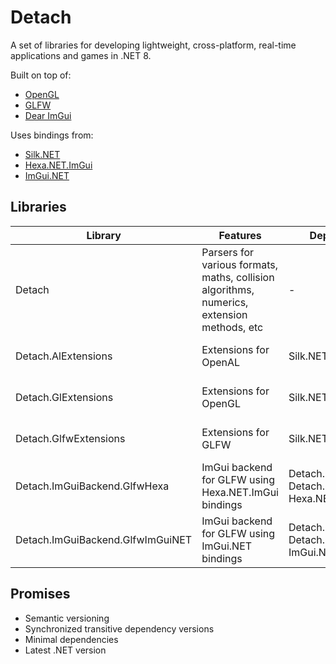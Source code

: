 # Detach

A set of libraries for developing lightweight, cross-platform, real-time applications and games in .NET 8.

Built on top of:
- [OpenGL](https://www.opengl.org/)
- [GLFW](https://www.glfw.org/)
- [Dear ImGui](https://github.com/ocornut/imgui)

Uses bindings from:
- [Silk.NET](https://github.com/dotnet/Silk.NET)
- [Hexa.NET.ImGui](https://github.com/HexaEngine/Hexa.NET.ImGui)
- [ImGui.NET](https://github.com/ImGuiNET/ImGui.NET)

## Libraries

| Library                          | Features                                                                                   | Dependencies                                               | NuGet                                                                                                                                                                         |
|----------------------------------|--------------------------------------------------------------------------------------------|------------------------------------------------------------|-------------------------------------------------------------------------------------------------------------------------------------------------------------------------------|
| Detach                           | Parsers for various formats, maths, collision algorithms, numerics, extension methods, etc | -                                                          | [![NuGet Version](https://img.shields.io/nuget/v/NoahStolk.Detach.svg)](https://www.nuget.org/packages/NoahStolk.Detach/)                                                     |
| Detach.AlExtensions              | Extensions for OpenAL                                                                      | Silk.NET.OpenAL                                            | [![NuGet Version](https://img.shields.io/nuget/v/NoahStolk.Detach.AlExtensions.svg)](https://www.nuget.org/packages/NoahStolk.Detach.AlExtensions/)                           |
| Detach.GlExtensions              | Extensions for OpenGL                                                                      | Silk.NET.OpenGL                                            | [![NuGet Version](https://img.shields.io/nuget/v/NoahStolk.Detach.GlExtensions.svg)](https://www.nuget.org/packages/NoahStolk.Detach.GlExtensions/)                           |
| Detach.GlfwExtensions            | Extensions for GLFW                                                                        | Silk.NET.GLFW                                              | [![NuGet Version](https://img.shields.io/nuget/v/NoahStolk.Detach.GlfwExtensions.svg)](https://www.nuget.org/packages/NoahStolk.Detach.GlfwExtensions/)                       |
| Detach.ImGuiBackend.GlfwHexa     | ImGui backend for GLFW using Hexa.NET.ImGui bindings                                       | Detach.GlExtensions, Detach.GlfwExtensions, Hexa.NET.ImGui | [![NuGet Version](https://img.shields.io/nuget/v/NoahStolk.Detach.ImGuiBackend.GlfwHexa.svg)](https://www.nuget.org/packages/NoahStolk.Detach.ImGuiBackend.GlfwHexa/)         |
| Detach.ImGuiBackend.GlfwImGuiNET | ImGui backend for GLFW using ImGui.NET bindings                                            | Detach.GlExtensions, Detach.GlfwExtensions, ImGui.NET      | [![NuGet Version](https://img.shields.io/nuget/v/NoahStolk.Detach.ImGuiBackend.GlfwImGuiNET.svg)](https://www.nuget.org/packages/NoahStolk.Detach.ImGuiBackend.GlfwImGuiNET/) |

## Promises

- Semantic versioning
- Synchronized transitive dependency versions 
- Minimal dependencies
- Latest .NET version
